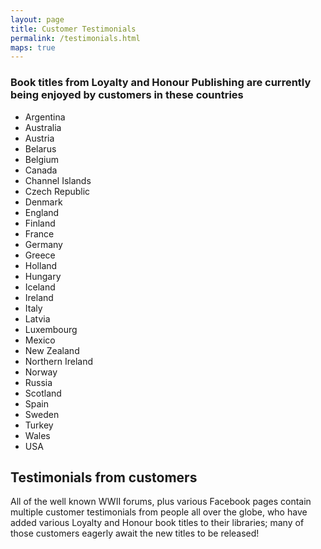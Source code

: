 ```yaml
---
layout: page
title: Customer Testimonials
permalink: /testimonials.html
maps: true
---
```

<h3>Book titles from Loyalty and Honour Publishing are currently being enjoyed by customers in these countries</h3>
<div class="left">
  <ul>
    <li>Argentina</li>
    <li>Australia</li>
    <li>Austria</li>
    <li>Belarus</li>
    <li>Belgium</li>
    <li>Canada</li>
    <li>Channel Islands</li>
    <li>Czech Republic</li>
    <li>Denmark</li>
    <li>England</li>
    <li>Finland</li>
    <li>France</li>
    <li>Germany</li>
    <li>Greece</li>
    <li>Holland</li>
    <li>Hungary</li>
    <li>Iceland</li>
    <li>Ireland</li>
    <li>Italy</li>
    <li>Latvia</li>
    <li>Luxembourg</li>
    <li>Mexico</li>
    <li>New Zealand</li>
    <li>Northern Ireland</li>
    <li>Norway</li>
    <li>Russia</li>
    <li>Scotland</li>
    <li>Spain</li>
    <li>Sweden</li>
    <li>Turkey</li>
    <li>Wales</li>
    <li>USA</li>
  </ul>
</div>
<div id="map-canvas" class="right"></div>


<h2 class="clear">Testimonials from customers</h2>
<p>All of the well known WWII forums, plus various Facebook pages contain multiple customer testimonials from people all over the globe, who have added various Loyalty and Honour book titles to their libraries; many of those customers eagerly await the new titles to be released! <br />

</p>
